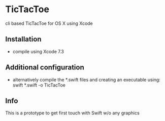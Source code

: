 # TicTacToe
cli based TicTacToe for OS X using Xcode

## Installation
* compile using Xcode 7.3

## Additional configuration
* alternatively compile the *.swift files and creating an executable using:
swift *.swift -o TicTacToe

## Info
This is a prototype to get first touch with Swift w/o any graphics
